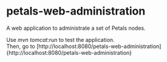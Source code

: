 petals-web-administration
=========================

A web application to administrate a set of Petals nodes.

Use *mvn tomcat:run* to test the application.  
Then, go to [http://localhost:8080/petals-web-administration]{http://localhost:8080/petals-web-administration}
